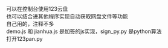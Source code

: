 可以在控制台使用123云盘
<br>也可以结合进其他程序实现自动获取网盘文件等功能
<br>自己用的，注释不多
<br>demo.js 和 jianhua.js 是加签的js实现，sign_py.py 是python算法
<br>打开123pan.py
